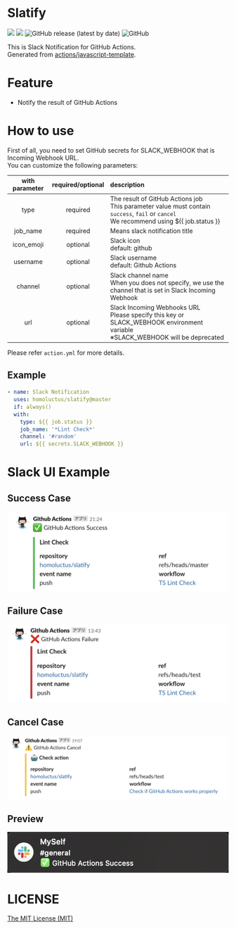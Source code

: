# Slatify

![](https://github.com/homoluctus/slatify/workflows/.github/workflows/lint.yml/badge.svg)
![](https://github.com/homoluctus/slatify/workflows/.github/workflows/test.yml/badge.svg)
![GitHub release (latest by date)](https://img.shields.io/github/v/release/homoluctus/slatify?color=brightgreen)
![GitHub](https://img.shields.io/github/license/homoluctus/slatify?color=brightgreen)

This is Slack Notification for GitHub Actions.<br>
Generated from [actions/javascript-template](https://github.com/actions/javascript-template).

# Feature
- Notify the result of GitHub Actions

# How to use
First of all, you need to set GitHub secrets for SLACK_WEBHOOK that is Incoming Webhook URL.<br>
You can customize the following parameters:

|with parameter|required/optional|description|
|:--:|:--:|:--|
|type|required|The result of GitHub Actions job<br>This parameter value must contain `success`, `fail` or `cancel`<br>We recommend using ${{ job.status }}|
|job_name|required|Means slack notification title|
|icon_emoji|optional|Slack icon<br>default: github|
|username|optional|Slack username<br>default: Github Actions|
|channel|optional|Slack channel name<br>When you does not specify, we use the channel that is set in Slack Incoming Webhook|
|url|optional|Slack Incoming Webhooks URL<br>Please specify this key or SLACK_WEBHOOK environment variable<br>※SLACK_WEBHOOK will be deprecated|

Please refer `action.yml` for more details.

## Example
```..github/workflows/main.yml
- name: Slack Notification
  uses: homoluctus/slatify@master
  if: always()
  with:
    type: ${{ job.status }}
    job_name: '*Lint Check*'
    channel: '#random'
    url: ${{ secrets.SLACK_WEBHOOK }}
```

# Slack UI Example
## Success Case

<img src="./images/github_actions_success.png" alt="github actions success pattern">

## Failure Case

<img src="./images/github_actions_failure.png" alt="github actions failure pattern">

## Cancel Case

<img src="./images/github_actions_cancel.png" alt="github actions cancel pattern">

## Preview

<img src="./images/preview.png" alt="Notification Preview">

# LICENSE

[The MIT License (MIT)](https://github.com/homoluctus/slatify/blob/master/LICENSE)
